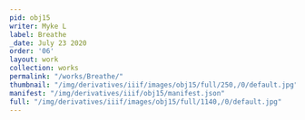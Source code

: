 ```yaml
---
pid: obj15
writer: Myke L
label: Breathe
_date: July 23 2020
order: '06'
layout: work
collection: works
permalink: "/works/Breathe/"
thumbnail: "/img/derivatives/iiif/images/obj15/full/250,/0/default.jpg"
manifest: "/img/derivatives/iiif/obj15/manifest.json"
full: "/img/derivatives/iiif/images/obj15/full/1140,/0/default.jpg"
---
```


